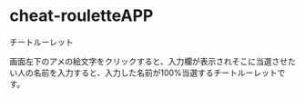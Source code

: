 # cheat-rouletteAPP
チートルーレット

画面左下のアメの絵文字をクリックすると、入力欄が表示されそこに当選させたい人の名前を入力すると、入力した名前が100%当選するチートルーレットです。
